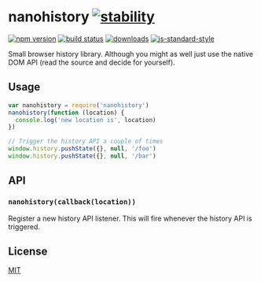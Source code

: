 # nanohistory [![stability][0]][1]
[![npm version][2]][3] [![build status][4]][5]
[![downloads][8]][9] [![js-standard-style][10]][11]

Small browser history library. Although you might as well just use the native
DOM API (read the source and decide for yourself).

## Usage
```js
var nanohistory = require('nanohistory')
nanohistory(function (location) {
  console.log('new location is', location)
})

// Trigger the history API a couple of times
window.history.pushState({}, null, '/foo')
window.history.pushState({}, null, '/bar')
```

## API
### `nanohistory(callback(location))`
Register a new history API listener. This will fire whenever the history API is
triggered.

## License
[MIT](https://tldrlegal.com/license/mit-license)

[0]: https://img.shields.io/badge/stability-experimental-orange.svg?style=flat-square
[1]: https://nodejs.org/api/documentation.html#documentation_stability_index
[2]: https://img.shields.io/npm/v/nanohistory.svg?style=flat-square
[3]: https://npmjs.org/package/nanohistory
[4]: https://img.shields.io/travis/yoshuawuyts/nanohistory/master.svg?style=flat-square
[5]: https://travis-ci.org/yoshuawuyts/nanohistory
[6]: https://img.shields.io/codecov/c/github/yoshuawuyts/nanohistory/master.svg?style=flat-square
[7]: https://codecov.io/github/yoshuawuyts/nanohistory
[8]: http://img.shields.io/npm/dm/nanohistory.svg?style=flat-square
[9]: https://npmjs.org/package/nanohistory
[10]: https://img.shields.io/badge/code%20style-standard-brightgreen.svg?style=flat-square
[11]: https://github.com/feross/standard
